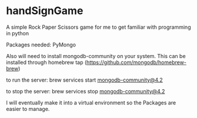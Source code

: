# handSignGame
A simple Rock Paper Scissors game for me to get familiar with programming in python

Packages needed:
PyMongo

Also will need to install mongodb-community on your system.
This can be installed through homebrew tap (https://github.com/mongodb/homebrew-brew)

to run the server:
brew services start mongodb-community@4.2

to stop the server:
brew services stop mongodb-community@4.2

I will eventually make it into a virtual environment so the Packages are easier to manage.
